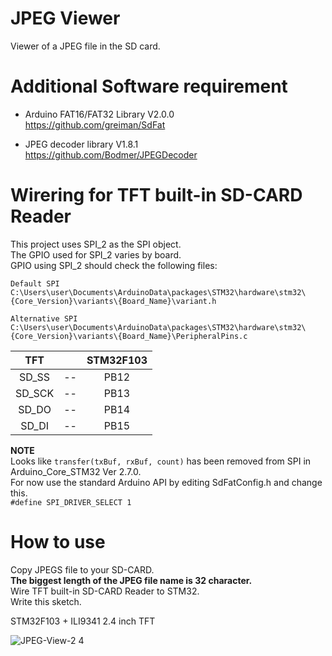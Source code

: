 # JPEG Viewer    

Viewer of a JPEG file in the SD card.   

# Additional Software requirement    

- Arduino FAT16/FAT32 Library V2.0.0   
https://github.com/greiman/SdFat   

- JPEG decoder library V1.8.1   
https://github.com/Bodmer/JPEGDecoder   

# Wirering for TFT built-in SD-CARD Reader   
This project uses SPI_2 as the SPI object.   
The GPIO used for SPI_2 varies by board.   
GPIO using SPI_2 should check the following files:   
```
Default SPI
C:\Users\user\Documents\ArduinoData\packages\STM32\hardware\stm32\{Core_Version}\variants\{Board_Name}\variant.h

Alternative SPI
C:\Users\user\Documents\ArduinoData\packages\STM32\hardware\stm32\{Core_Version}\variants\{Board_Name}\PeripheralPins.c
```

|TFT||STM32F103|
|:-:|:-:|:-:|
|SD_SS|--|PB12|
|SD_SCK|--|PB13|
|SD_DO|--|PB14|
|SD_DI|--|PB15|

__NOTE__   
Looks like ```transfer(txBuf, rxBuf, count)``` has been removed from SPI in Arduino_Core_STM32 Ver 2.7.0.   
For now use the standard Arduino API by editing SdFatConfig.h and change this.   
```#define SPI_DRIVER_SELECT 1```

# How to use    

Copy JPEGS file to your SD-CARD.   
__The biggest length of the JPEG file name is 32 character.__   
Wire TFT built-in SD-CARD Reader to STM32.   
Write this sketch.   

STM32F103 + ILI9341 2.4 inch TFT

![JPEG-View-2 4](https://user-images.githubusercontent.com/6020549/77842950-43ef0f00-71d3-11ea-8b09-4ac20095e6b3.JPG)


